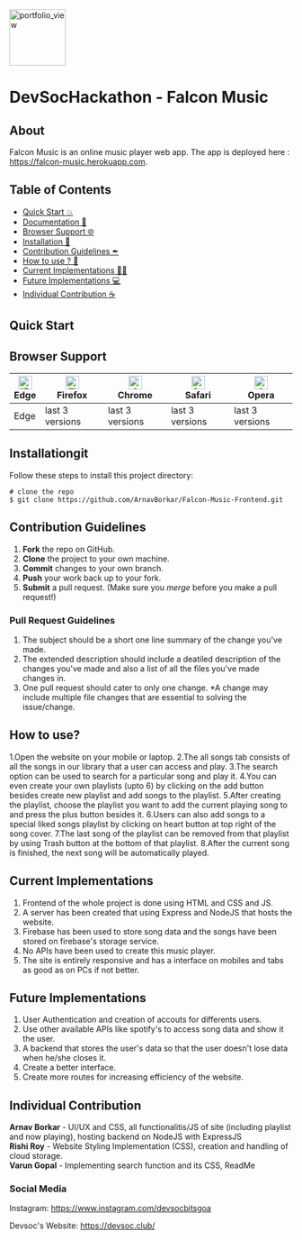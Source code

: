 <img width="100" alt="portfolio_view" src="https://devsoc.club/assets/img/logo.png">

# DevSocHackathon - Falcon Music

## About
Falcon Music is an online music player web app.
The app is deployed here : https://falcon-music.herokuapp.com.

## Table of Contents
- [Quick Start :boom:](#quick-start)
- [Documentation 🧾](#documentation)
- [Browser Support 🌐](#browser-support)
- [Installation 🐣](#installation)
- [Contribution Guidelines ✒](#contribution-guidelines)
- [How to use ? 📖](#how-to-use)
- [Current Implementations 👨‍💻](#current-implementations)
- [Future Implementations 💻](#future-implementations)
- [Individual Contribution ☕](#individual-contribution)

## Quick Start



## Browser Support
| [<img src="https://raw.githubusercontent.com/alrra/browser-logos/master/src/edge/edge_48x48.png" alt="IE / Edge" width="24px" height="24px" />](http://godban.github.io/browsers-support-badges/)</br>Edge | [<img src="https://raw.githubusercontent.com/alrra/browser-logos/master/src/firefox/firefox_48x48.png" alt="Firefox" width="24px" height="24px" />](http://godban.github.io/browsers-support-badges/)</br>Firefox | [<img src="https://raw.githubusercontent.com/alrra/browser-logos/master/src/chrome/chrome_48x48.png" alt="Chrome" width="24px" height="24px" />](http://godban.github.io/browsers-support-badges/)</br>Chrome | [<img src="https://raw.githubusercontent.com/alrra/browser-logos/master/src/safari/safari_48x48.png" alt="Safari" width="24px" height="24px" />](http://godban.github.io/browsers-support-badges/)</br>Safari | [<img src="https://raw.githubusercontent.com/alrra/browser-logos/master/src/opera/opera_48x48.png" alt="Opera" width="24px" height="24px" />](http://godban.github.io/browsers-support-badges/)</br>Opera |
| --- | --- | --- | --- | --- |
| Edge | last 3 versions | last 3 versions | last 3 versions | last 3 versions |

## Installationgit 

Follow these steps to install this project directory:

```
# clone the repo
$ git clone https://github.com/ArnavBorkar/Falcon-Music-Frontend.git

```

## Contribution Guidelines
1. **Fork** the repo on GitHub.
2. **Clone** the project to your own machine.
3. **Commit** changes to your own branch.
4. **Push** your work back up to your fork.
5. **Submit** a pull request.
(Make sure you *merge* before you make a pull request!)

### Pull Request Guidelines
1. The subject should be a short one line summary of the change you've made.
2. The extended description should include a deatiled description of the changes you've made and also a list of all the files you've made changes in.
3. One pull request should cater to only one change. *A change may include multiple file changes that are essential to solving the issue/change.

## How to use?
1.Open the website on your mobile or laptop. 
2.The all songs tab consists of all the songs in our library that a user can access and play. 
3.The search option can be used to search for a particular song and play it. 
4.You can even create your own playlists (upto 6) by clicking on the add button besides create new playlist and add songs to the playlist. 
5.After creating the playlist, choose the playlist you want to add the current playing song to and press the plus button besides it.
6.Users can also add songs to a special liked songs playlist by clicking on heart button at top right of the song cover.
7.The last song of the playlist can be removed from that playlist by using Trash button at the bottom of that playlist.
8.After the current song is finished, the next song will be automatically played.

## Current Implementations
1. Frontend of the whole project is done using HTML and CSS and JS.
2. A server has been created that using Express and NodeJS that hosts the website.
3. Firebase has been used to store song data and the songs have been stored on firebase's storage service.
4. No APIs have been used to create this music player.
5. The site is entirely responsive and has a interface on mobiles and tabs as good as on PCs if not better.


## Future Implementations
1. User Authentication and creation of accouts for differents users.
2. Use other available APIs like spotify's to access song data and show it the user.
3. A backend that stores the user's data so that the user doesn't lose data when he/she closes it.
4. Create a better interface.
5. Create more routes for increasing efficiency of the website.

## Individual Contribution
**Arnav Borkar** - UI/UX and CSS, all functionalitis/JS of site (including playlist and now playing), hosting backend on NodeJS with ExpressJS <br />
**Rishi Roy** - Website Styling Implementation (CSS), creation and handling of cloud storage.<br />
**Varun Gopal** - Implementing search function and its CSS, ReadMe <br />


### Social Media

Instagram: <https://www.instagram.com/devsocbitsgoa>

Devsoc's Website: <https://devsoc.club/>
